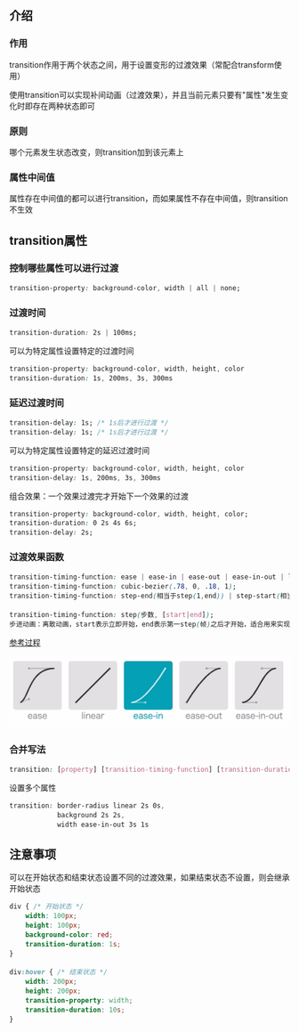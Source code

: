 ## 介绍

### 作用

transition作用于两个状态之间，用于设置变形的过渡效果（常配合transform使用）

使用transition可以实现补间动画（过渡效果），并且当前元素只要有"属性"发生变化时即存在两种状态即可

### 原则

哪个元素发生状态改变，则transition加到该元素上

### 属性中间值

属性存在中间值的都可以进行transition，而如果属性不存在中间值，则transition不生效



## transition属性

### 控制哪些属性可以进行过渡

```css
transition-property: background-color, width | all | none;
```

### 过渡时间

```css
transition-duration: 2s | 100ms;
```

可以为特定属性设置特定的过渡时间

```css
transition-property: background-color, width, height, color
transition-duration: 1s, 200ms, 3s, 300ms
```

### 延迟过渡时间

```css
transition-delay: 1s; /* 1s后才进行过渡 */
transition-delay: 1s; /* 1s后才进行过渡 */
```

可以为特定属性设置特定的延迟过渡时间

```css
transition-property: background-color, width, height, color
transition-delay: 1s, 200ms, 3s, 300ms
```

组合效果：一个效果过渡完才开始下一个效果的过渡

```css
transition-property: background-color, width, height, color;
transition-duration: 0 2s 4s 6s;
transition-delay: 2s;
```

### 过渡效果函数

```css
transition-timing-function: ease | ease-in | ease-out | ease-in-out | linear;
transition-timing-function: cubic-bezier(.78, 0, .18, 1);
transition-timing-function: step-end(相当于step(1,end)) | step-start(相当于step(1,start));

transition-timing-function: step(步数, [start|end]);
步进动画：离散动画，start表示立即开始，end表示第一step(帧)之后才开始，适合用来实现时钟
```

[参考过程](https://cubic-bezier.com)

![](./images/image-20200707023227390.png)

### 合并写法

```css
transition: [property] [transition-timing-function] [transition-duration必须有] [transition-delay]
```

设置多个属性

```css
transition: border-radius linear 2s 0s,
            background 2s 2s,
            width ease-in-out 3s 1s
```



## 注意事项

可以在开始状态和结束状态设置不同的过渡效果，如果结束状态不设置，则会继承开始状态

```css
div { /* 开始状态 */
    width: 100px;
    height: 100px;
    background-color: red;
    transition-duration: 1s;
}

div:hover { /* 结束状态 */
    width: 200px;
    height: 200px;
    transition-property: width;
    transition-duration: 10s;
}
```
